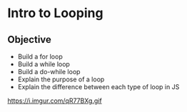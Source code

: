 # Intro to Looping

## Objective

- Build a for loop
- Build a while loop
- Build a do-while loop
- Explain the purpose of a loop
- Explain the difference between each type of loop in JS



https://i.imgur.com/qR77BXg.gif

